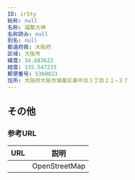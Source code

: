 ```yaml
---
ID: ir5ty
総称: null
名称: 福繁大神
名称読み: null
別名: null
都道府県: 大阪府
区域: 大阪市
緯度: 34.683622
経度: 135.547233
郵便番号: 5360023
住所: 大阪府大阪市城東区東中浜３丁目２１−３７
---
```


## その他

### 参考URL

| URL | 説明          |
| --- | ------------- |
|     | OpenStreetMap |
